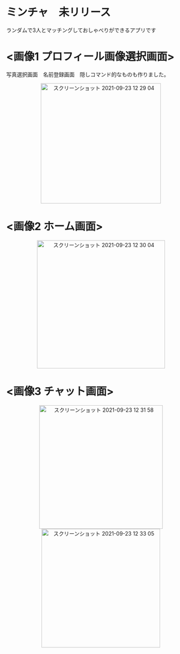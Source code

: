 # ミンチャ　未リリース
ランダムで3人とマッチングしておしゃべりができるアプリです

# <画像1 プロフィール画像選択画面>

写真選択画面　名前登録画面　隠しコマンド的なものも作りました。
<div align="center">
<img width="320" alt="スクリーンショット 2021-09-23 12 29 04" src="https://user-images.githubusercontent.com/67153136/134451215-fa72bbd3-1b7e-498d-b072-1ebde56c3697.png">
</div>


# <画像2 ホーム画面>


<div align="center">
<img width="341" alt="スクリーンショット 2021-09-23 12 30 04" src="https://user-images.githubusercontent.com/67153136/134451373-dadf93ec-bbeb-4b11-b871-6b27fe7543be.png">
</div>

# <画像3 チャット画面>


<div align="center">
<img width="329" alt="スクリーンショット 2021-09-23 12 31 58" src="https://user-images.githubusercontent.com/67153136/134451458-f86a5bcd-9ad1-471d-8872-73b2a31b59f7.png">
<img width="316" alt="スクリーンショット 2021-09-23 12 33 05" src="https://user-images.githubusercontent.com/67153136/134451462-b4d00ef0-d588-4df5-91c0-cc6c2f4a4038.png">

</div>
